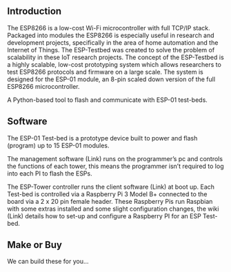 ## Introduction

The ESP8266 is a low-cost Wi-Fi microcontroller with full TCP/IP stack. Packaged into modules the ESP8266 is especially useful in research and development projects, specifically in the area of home automation and the Internet of Things. The ESP-Testbed was created to solve the problem of scalability in these IoT research projects. The concept of the ESP-Testbed is a highly scalable, low-cost prototyping system which allows researchers to test ESP8266 protocols and firmware on a large scale. The system is designed for the ESP-01 module, an 8-pin scaled down version of the full ESP8266 microcontroller.

A Python-based tool to flash and communicate with ESP-01 test-beds.

## Software

The ESP-01 Test-bed is a prototype device built to power and flash (program) up to 15 ESP-01 modules. 

The management software (Link) runs on the programmer’s pc and controls the functions of each tower, this means the programmer isn’t required to log into each PI to flash the ESPs. 

The ESP-Tower controller runs the client software (Link) at boot up. Each Test-bed is controlled via a Raspberry Pi 3 Model B+ connected to the board via a 2 x 20 pin female header. These Raspberry Pis run Raspbian with some extras installed and some slight configuration changes, the wiki (Link) details how to set-up and configure a Raspberry PI for an ESP Test-bed.

## Make or Buy
We can build these for you...

